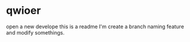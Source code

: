 # qwioer
open a new develope
this is a readme
I'm create a branch naming feature and modify somethings.
